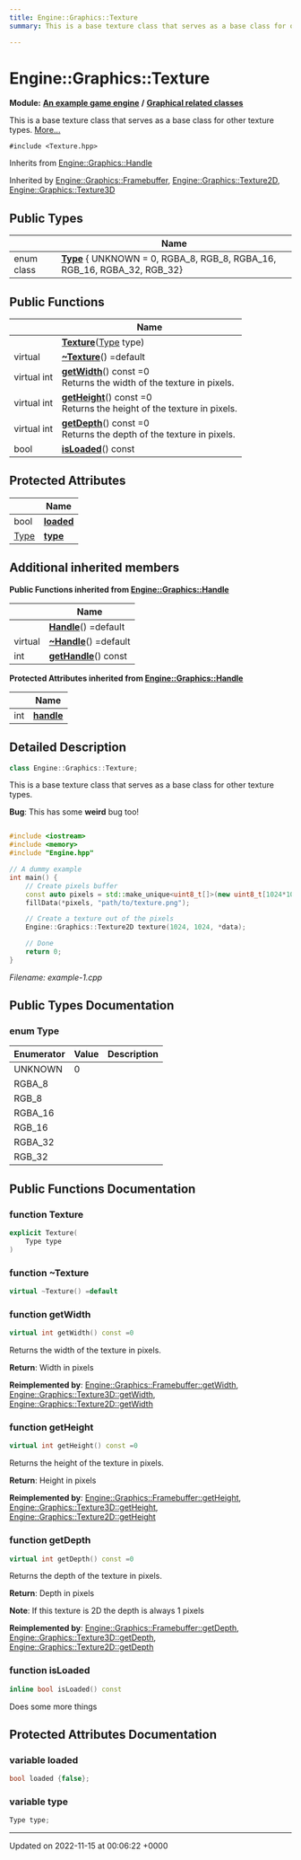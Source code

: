 ```yaml
---
title: Engine::Graphics::Texture
summary: This is a base texture class that serves as a base class for other texture types. 

---
```


# Engine::Graphics::Texture

**Module:** **[An example game engine](/modules/group__Engine.md)** **/** **[Graphical related classes](/modules/group__Graphics.md)**



This is a base texture class that serves as a base class for other texture types.  [More...](#detailed-description)


`#include <Texture.hpp>`

Inherits from [Engine::Graphics::Handle](/classes/classEngine_1_1Graphics_1_1Handle.md)

Inherited by [Engine::Graphics::Framebuffer](/classes/classEngine_1_1Graphics_1_1Framebuffer.md), [Engine::Graphics::Texture2D](/classes/classEngine_1_1Graphics_1_1Texture2D.md), [Engine::Graphics::Texture3D](/classes/classEngine_1_1Graphics_1_1Texture3D.md)

## Public Types

|                | Name           |
| -------------- | -------------- |
| enum class| **[Type](/classes/classEngine_1_1Graphics_1_1Texture.md#enum-type)** { UNKNOWN = 0, RGBA_8, RGB_8, RGBA_16, RGB_16, RGBA_32, RGB_32} |

## Public Functions

|                | Name           |
| -------------- | -------------- |
| | **[Texture](/classes/classEngine_1_1Graphics_1_1Texture.md#function-texture)**([Type](/classes/classEngine_1_1Graphics_1_1Texture.md#enum-type) type) |
| virtual | **[~Texture](/classes/classEngine_1_1Graphics_1_1Texture.md#function-~texture)**() =default |
| virtual int | **[getWidth](/classes/classEngine_1_1Graphics_1_1Texture.md#function-getwidth)**() const =0<br>Returns the width of the texture in pixels.  |
| virtual int | **[getHeight](/classes/classEngine_1_1Graphics_1_1Texture.md#function-getheight)**() const =0<br>Returns the height of the texture in pixels.  |
| virtual int | **[getDepth](/classes/classEngine_1_1Graphics_1_1Texture.md#function-getdepth)**() const =0<br>Returns the depth of the texture in pixels.  |
| bool | **[isLoaded](/classes/classEngine_1_1Graphics_1_1Texture.md#function-isloaded)**() const |

## Protected Attributes

|                | Name           |
| -------------- | -------------- |
| bool | **[loaded](/classes/classEngine_1_1Graphics_1_1Texture.md#variable-loaded)**  |
| [Type](/classes/classEngine_1_1Graphics_1_1Texture.md#enum-type) | **[type](/classes/classEngine_1_1Graphics_1_1Texture.md#variable-type)**  |

## Additional inherited members

**Public Functions inherited from [Engine::Graphics::Handle](/classes/classEngine_1_1Graphics_1_1Handle.md)**

|                | Name           |
| -------------- | -------------- |
| | **[Handle](/classes/classEngine_1_1Graphics_1_1Handle.md#function-handle)**() =default |
| virtual | **[~Handle](/classes/classEngine_1_1Graphics_1_1Handle.md#function-~handle)**() =default |
| int | **[getHandle](/classes/classEngine_1_1Graphics_1_1Handle.md#function-gethandle)**() const |

**Protected Attributes inherited from [Engine::Graphics::Handle](/classes/classEngine_1_1Graphics_1_1Handle.md)**

|                | Name           |
| -------------- | -------------- |
| int | **[handle](/classes/classEngine_1_1Graphics_1_1Handle.md#variable-handle)**  |


## Detailed Description

```cpp
class Engine::Graphics::Texture;
```

This is a base texture class that serves as a base class for other texture types. 

**Bug**: This has some **weird** bug too! 

```cpp

#include <iostream>
#include <memory>
#include "Engine.hpp"

// A dummy example 
int main() {
    // Create pixels buffer
    const auto pixels = std::make_unique<uint8_t[]>(new uint8_t[1024*1024*3]);
    fillData(*pixels, "path/to/texture.png");

    // Create a texture out of the pixels
    Engine::Graphics::Texture2D texture(1024, 1024, *data);

    // Done
    return 0;
}
```

_Filename: example-1.cpp_

## Public Types Documentation

### enum Type

| Enumerator | Value | Description |
| ---------- | ----- | ----------- |
| UNKNOWN | 0|   |
| RGBA_8 | |   |
| RGB_8 | |   |
| RGBA_16 | |   |
| RGB_16 | |   |
| RGBA_32 | |   |
| RGB_32 | |   |




## Public Functions Documentation

### function Texture

```cpp
explicit Texture(
    Type type
)
```


### function ~Texture

```cpp
virtual ~Texture() =default
```


### function getWidth

```cpp
virtual int getWidth() const =0
```

Returns the width of the texture in pixels. 

**Return**: Width in pixels 

**Reimplemented by**: [Engine::Graphics::Framebuffer::getWidth](/classes/classEngine_1_1Graphics_1_1Framebuffer.md#function-getwidth), [Engine::Graphics::Texture3D::getWidth](/classes/classEngine_1_1Graphics_1_1Texture3D.md#function-getwidth), [Engine::Graphics::Texture2D::getWidth](/classes/classEngine_1_1Graphics_1_1Texture2D.md#function-getwidth)


### function getHeight

```cpp
virtual int getHeight() const =0
```

Returns the height of the texture in pixels. 

**Return**: Height in pixels 

**Reimplemented by**: [Engine::Graphics::Framebuffer::getHeight](/classes/classEngine_1_1Graphics_1_1Framebuffer.md#function-getheight), [Engine::Graphics::Texture3D::getHeight](/classes/classEngine_1_1Graphics_1_1Texture3D.md#function-getheight), [Engine::Graphics::Texture2D::getHeight](/classes/classEngine_1_1Graphics_1_1Texture2D.md#function-getheight)


### function getDepth

```cpp
virtual int getDepth() const =0
```

Returns the depth of the texture in pixels. 

**Return**: Depth in pixels 

**Note**: If this texture is 2D the depth is always 1 pixels 

**Reimplemented by**: [Engine::Graphics::Framebuffer::getDepth](/classes/classEngine_1_1Graphics_1_1Framebuffer.md#function-getdepth), [Engine::Graphics::Texture3D::getDepth](/classes/classEngine_1_1Graphics_1_1Texture3D.md#function-getdepth), [Engine::Graphics::Texture2D::getDepth](/classes/classEngine_1_1Graphics_1_1Texture2D.md#function-getdepth)


### function isLoaded

```cpp
inline bool isLoaded() const
```


Does some more things


## Protected Attributes Documentation

### variable loaded

```cpp
bool loaded {false};
```


### variable type

```cpp
Type type;
```


-------------------------------

Updated on 2022-11-15 at 00:06:22 +0000